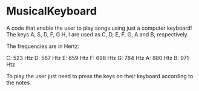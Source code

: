 # MusicalKeyboard
A code that enable the user to play songs using just a computer keyboard!
The keys A, S, D, F, G H, I are used as C, D, E, F, G, A and B, respectively. 

The frequencies are in Hertz:

C: 523 Htz
D: 587 Htz
E: 659 Htz
F: 698 Htz
G: 784 Htz
A: 880 Htz
B: 971 Htz

To play the user just need to press the keys on their keyboard according to the notes.
